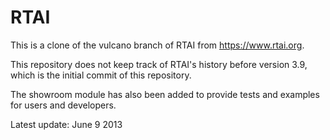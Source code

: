 RTAI
====

This is a clone of the vulcano branch of RTAI from https://www.rtai.org.

This repository does not keep track of RTAI's history before version 3.9, 
which is the initial commit of this repository.

The showroom module has also been added to provide tests and examples for users and developers.

Latest update: June 9 2013
